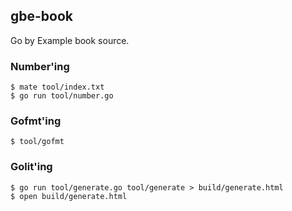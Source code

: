 ## gbe-book

Go by Example book source.


### Number'ing

```console
$ mate tool/index.txt
$ go run tool/number.go
```


### Gofmt'ing

```console
$ tool/gofmt
```


### Golit'ing

```console
$ go run tool/generate.go tool/generate > build/generate.html
$ open build/generate.html
```
